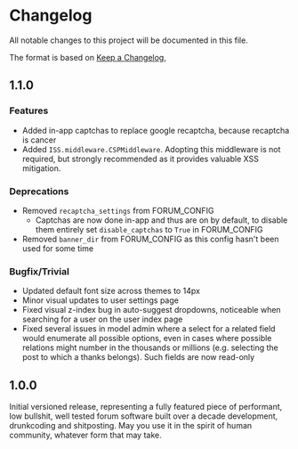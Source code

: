 # Changelog

All notable changes to this project will be documented in this file.

The format is based on [Keep a Changelog](https://keepachangelog.com/en/1.1.0/),

## 1.1.0

### Features
- Added in-app captchas to replace google recaptcha, because recaptcha is cancer
- Added `ISS.middleware.CSPMiddleware`. Adopting this middleware is not required, but strongly recommended as it provides valuable XSS mitigation.

### Deprecations
- Removed `recaptcha_settings` from FORUM_CONFIG
  - Captchas are now done in-app and thus are on by default, to disable them entirely set `disable_captchas` to `True` in FORUM_CONFIG
- Removed `banner_dir` from FORUM_CONFIG as this config hasn't been used for some time

### Bugfix/Trivial
- Updated default font size across themes to 14px
- Minor visual updates to user settings page
- Fixed visual z-index bug in auto-suggest dropdowns, noticeable when searching for a user on the user index page
- Fixed several issues in model admin where a select for a related field would enumerate all possible options, even in cases where possible relations might number in the thousands or millions (e.g. selecting the post to which a thanks belongs). Such fields are now read-only

## 1.0.0

Initial versioned release, representing a fully featured piece of performant, low bullshit, well tested forum software built over a decade development, drunkcoding and shitposting. May you use it in the spirit of human community, whatever form that may take.
